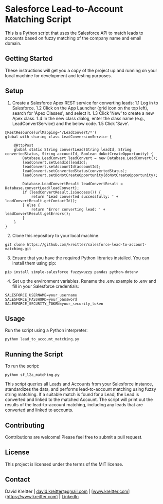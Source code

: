 # Salesforce Lead-to-Account Matching Script

This is a Python script that uses the Salesforce API to match leads to accounts based on fuzzy matching of the company name and email domain.

## Getting Started

These instructions will get you a copy of the project up and running on your local machine for development and testing purposes.

## Setup

1. Create a Salesforce Apex REST service for converting leads:
  1.1 Log in to Salesforce.
  1.2 Click on the App Launcher (grid icon on the top left), search for 'Apex Classes', and select it.
  1.3 Click 'New' to create a new Apex class.
  1.4 In the new class dialog, enter the class name (e.g., LeadConvertService) and the below code.
  1.5 Click 'Save'.

```
@RestResource(urlMapping='/LeadConvert/*')
global with sharing class LeadConversionService {

    @HttpPost
    global static String convertLead(String leadId, String convertedStatus, String accountId, Boolean doNotCreateOpportunity) {
        Database.LeadConvert leadConvert = new Database.LeadConvert();
        leadConvert.setLeadId(leadId);
        leadConvert.setAccountId(accountId);
        leadConvert.setConvertedStatus(convertedStatus);
        leadConvert.setDoNotCreateOpportunity(doNotCreateOpportunity);
        
        Database.LeadConvertResult leadConvertResult = Database.convertLead(leadConvert);
        if (leadConvertResult.isSuccess()) {
            return 'Lead converted successfully: ' + leadConvertResult.getContactId();
        } else {
            return 'Error converting lead: ' + leadConvertResult.getErrors();
        }
    }
}
```

2. Clone this repository to your local machine.

```
git clone https://github.com/kreitter/salesforce-lead-to-account-matching.git
```

3. Ensure that you have the required Python libraries installed. You can install them using pip:

```
pip install simple-salesforce fuzzywuzzy pandas python-dotenv
```

4. Set up the environment variables. Rename the .env.example to .env and fill in your Salesforce credentials:

```
SALESFORCE_USERNAME=your_username
SALESFORCE_PASSWORD=your_password
SALESFORCE_SECURITY_TOKEN=your_security_token
```

## Usage

Run the script using a Python interpreter:

```
python lead_to_account_matching.py
```

## Running the Script

To run the script:

```
python sf_l2a_matching.py
```

This script queries all Leads and Accounts from your Salesforce instance, standardizes the data, and performs lead-to-account matching using fuzzy string matching. If a suitable match is found for a Lead, the Lead is converted and linked to the matched Account. The script will print out the results of the lead-to-account matching, including any leads that are converted and linked to accounts.

## Contributing

Contributions are welcome! Please feel free to submit a pull request.

## License

This project is licensed under the terms of the MIT license.

## Contact

David Kreitter | david.kreitter@gmail.com | [www.kreitter.com](https://www.kreitter.com) | [LinkedIn](https://www.linkedin.com/in/dkreitter/)
